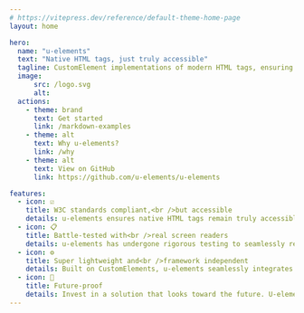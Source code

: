 ```yaml
---
# https://vitepress.dev/reference/default-theme-home-page
layout: home

hero:
  name: "u-elements"
  text: "Native HTML tags, just truly accessible"
  tagline: CustomElement implementations of modern HTML tags, ensuring outstanding accessibility.
  image:
      src: /logo.svg
      alt: 
  actions:
    - theme: brand
      text: Get started
      link: /markdown-examples
    - theme: alt
      text: Why u-elements?
      link: /why
    - theme: alt
      text: View on GitHub
      link: https://github.com/u-elements/u-elements

features:
  - icon: ☑️
    title: W3C standards compliant,<br />but accessible
    details: u-elements ensures native HTML tags remain truly accessible. By seamlessly integrating CustomElements, we bridge the gap for assistive technologies, making your web applications inclusive and user-friendly.
  - icon: 📋
    title: Battle-tested with<br />real screen readers
    details: u-elements has undergone rigorous testing to seamlessly replace native HTML elements with their accessible counterparts. With u-elements, you can be confident in delivering a web experience that is both robust and inclusive.
  - icon: ⚙️
    title: Super lightweight and<br />framework independent
    details: Built on CustomElements, u-elements seamlessly integrates into any project, regardless of the framework in use. Developers will appreciate the added convenience of VSCode autocomplete, inline documentation, and TypeScript definitions for popular frameworks like React, Solid, Svelte, Vue, and Qwik.
  - icon: 🪽
    title: Future-proof
    details: Invest in a solution that looks toward the future. U-elements not only meets W3C standards but also anticipates changes in assistive technology. As your codebase evolves, u-elements serves as a self-destructing enhancement, gradually becoming obsolete as assistive technologies catch up to the new HTML Elements. Plus, with easy opt-in and opt-out features, integrating or removing u-elements is a breeze. And did we mention it's lightweight, simple, and performant at just <span data-bytes="gzip"></span> (minified and compressed)?
---
```

<script setup>
import { data } from './filesize.data.ts'

// Let page render first
setTimeout(() =>
  document.querySelectorAll('[data-bytes]').forEach((el) => {
    el.textContent = data[el.getAttribute('data-bytes')]
  })
)
</script>

<!--
Drop in CustomElements enhancing accessibility of native HTML elements. Because assistive technology does not fully understand the new and shiny HTML tags yet. Briding the gap.
- icon: 🛠️
    title: Battletested
    details: U-elements empowers developers to effortlessly replace native HTML elements with their accessible counterparts, ensuring a truly inclusive web experience.
  - icon: 🛠️
    title: Framework independent
    details: As u-elements is buildt using Custom Elements, they can be used with any framework or even without. You can easily incorporate u-elements into your current projects without having to rewrite the existing codebases. But wait there is more; u-elements also comes with vscode autocomplete and inline documentation, as well as and typescript definitions for the frameworks React, Solid, Svelte, Vue and Qwik.
  - icon: 🛠️
    title: W3C standards compliant
    details: U-elements empowers developers to effortlessly replace native HTML elements with their accessible counterparts, ensuring a truly inclusive web experience. W3C standards compatible and truly accessible. Also exports compliant HTMLElement Javascript DOM interfaces.
  - icon: 🛠️
    title: Future-proof
    details: u-elements is a self destructing, in the sense that it will gradually not be needed, along with assistive technology increasing support for the new HTML Elements.
  - icon: 🛠️
    title: Easy opt in and opt out
    details: By prioritizing W3C standards compatibility, our project not only facilitates smooth integration but also guarantees a reliable and future-proof solution. Want to start using u-elements? Just add a "u-" to your element names. Want to stop using u-elements? Find and replace "u-" with "" and you're done!
  - icon: 🛠️
    title: Lightweight, simple, performant
    details: Only <span data-bytes="gzip"></span> (minified and compressed)
-->
